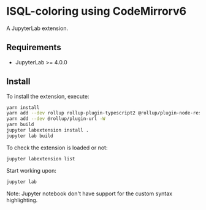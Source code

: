 # ISQL-coloring using CodeMirrorv6

A JupyterLab extension.

## Requirements

- JupyterLab >= 4.0.0

## Install

To install the extension, execute:

```bash
yarn install
yarn add --dev rollup rollup-plugin-typescript2 @rollup/plugin-node-resolve @rollup/plugin-commonjs typescript -W
yarn add --dev @rollup/plugin-url -W
yarn build
jupyter labextension install .
jupyter lab build
```

To check the extension is loaded or not:

```bash
jupyter labextension list
```

Start working upon:
```bash
jupyter lab
```

Note: Jupyter notebook don't have support for the custom syntax highlighting.
